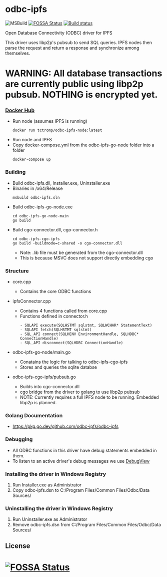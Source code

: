 # odbc-ipfs
![MSBuild](https://github.com/odbc-ipfs/odbc-ipfs/workflows/MSBuild/badge.svg)
[![FOSSA Status](https://app.fossa.com/api/projects/git%2Bgithub.com%2Fodbc-ipfs%2Fodbc-ipfs.svg?type=shield)](https://app.fossa.com/projects/git%2Bgithub.com%2Fodbc-ipfs%2Fodbc-ipfs?ref=badge_shield)
[![Build status](https://ci.appveyor.com/api/projects/status/xywxqqk5oalur4r5?svg=true)](https://ci.appveyor.com/project/tctromp/odbc-ipfs)


Open Database Connectivity (ODBC) driver for IPFS

This driver uses libp2p's pubsub to send SQL queries. IPFS nodes then parse the request and return a response and synchronize among themselves.

# WARNING: All database transactions are currently public using libp2p pubsub. NOTHING is encrypted yet.

### [Docker Hub](https://hub.docker.com/repository/docker/tctromp/odbc-ipfs-node)
- Run node (assumes IPFS is running)
     ```
     docker run tctromp/odbc-ipfs-node:latest
     ```
- Run node and IPFS
- Copy docker-compose.yml from the odbc-ipfs-go-node folder into a folder
     ```     
     docker-compose up
     ```

     
### Building
- Build odbc-ipfs.dll, Installer.exe, Uninstaller.exe
- Binaries in /x64/Release
     ```
     msbuild odbc-ipfs.sln
     ```
- Build odbc-ipfs-go-node.exe
     ```
     cd odbc-ipfs-go-node-main
     go build
     ```
- Build cgo-connector.dll, cgo-connector.h
     ```
     cd odbc-ipfs-cgo-ipfs
     go build -buildmode=c-shared -o cgo-connector.dll
     ```
     - Note: .lib file must be generated from the cgo-connector.dll
     - This is because MSVC does not support directly embedding cgo
    
### Structure
- core.cpp
     - Contains the core ODBC functions
- ipfsConnector.cpp
     - Contains 4 functions called from core.cpp
     - Functions defined in connector.h
          ```
          - SQLAPI execute(SQLHSTMT sqlstmt, SQLWCHAR* StatementText)
          - SQLAPI fetch(SQLHSTMT sqlstmt)
          - SQL_API connect(SQLHENV EnvironmentHandle, SQLHDBC* ConnectionHandle)
          - SQL_API disconnect(SQLHDBC ConnectionHandle)
          ```
- odbc-ipfs-go-node/main.go
     - Conatains the logic for talking to odbc-ipfs-cgo-ipfs
     - Stores and queries the sqlite databse
   
- odbc-ipfs-cgo-ipfs/pubsub.go
     - Builds into cgo-connector.dll
     - cgo bridge from the driver to golang to use libp2p pubsub
     - NOTE: Currently requires a full IPFS node to be running. Embedded libp2p is planned.

### Golang Documentation
- https://pkg.go.dev/github.com/odbc-ipfs/odbc-ipfs

### Debugging
- All ODBC functions in this driver have debug statements embedded in them.
- To listen to an active driver's debug messages we use [DebugView](https://docs.microsoft.com/en-us/sysinternals/downloads/debugview)

### Installing the driver in Windows Registry

1. Run Installer.exe as Administrator
2. Copy odbc-ipfs.dsn to C:/Program Files/Common Files/Odbc/Data Sources/ 

### Uninstalling the driver in Windows Registry

1. Run Uninstaller.exe as Administrator
2. Remove odbc-ipfs.dsn from C:/Program Files/Common Files/Odbc/Data Sources/

## License
[![FOSSA Status](https://app.fossa.com/api/projects/git%2Bgithub.com%2Fodbc-ipfs%2Fodbc-ipfs.svg?type=large)](https://app.fossa.com/projects/git%2Bgithub.com%2Fodbc-ipfs%2Fodbc-ipfs?ref=badge_large)
=======


